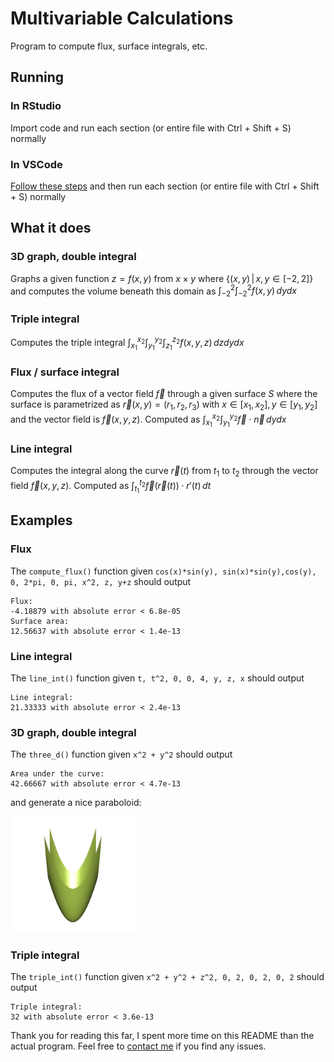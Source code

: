 # Multivariable Calculations
Program to compute flux, surface integrals, etc.
## Running
### In RStudio
Import code and run each section (or entire file with Ctrl + Shift + S) normally
### In VSCode
[Follow these steps](https://code.visualstudio.com/docs/languages/r) and then run each section
(or entire file with Ctrl + Shift + S) normally
## What it does
### 3D graph, double integral
Graphs a given function $z = f(x,y)$ from $x \times y$ where $\{ (x,y)\,|\,x,y \in [-2, 2]\}$
and computes the volume beneath this domain as $\int_{-2}^{2}\int_{-2}^{2} f(x,y)\,dydx$
### Triple integral
Computes the triple integral $\int_{x_1}^{x_2}\int_{y_1}^{y_2}\int_{z_1}^{z_2}f(x,y,z)\,dzdydx$
### Flux / surface integral
Computes the flux of a vector field $\vec f$ through a given surface $S$ where the surface is parametrized
as $\vec r(x,y) = (r_1, r_2, r_3)$ with $x \in [x_1, x_2], y \in [y_1, y_2]$ and the vector field
is $\vec f(x,y,z)$. Computed as $\int_{x_1}^{x_2}\int_{y_1}^{y_2} \vec f \cdot \vec n\,dydx$
### Line integral
Computes the integral along the curve $\vec r(t)$ from $t_1$ to $t_2$
through the vector field $\vec f(x,y,z)$. Computed as $\int_{t_1}^{t_2}\vec f(\vec r(t))\cdot r'(t)\,dt$
## Examples
### Flux
The `compute_flux()` function given
`cos(x)*sin(y), sin(x)*sin(y),cos(y), 0, 2*pi, 0, pi, x^2, z, y+z` should output
```
Flux:
-4.18879 with absolute error < 6.8e-05
Surface area:
12.56637 with absolute error < 1.4e-13
```
### Line integral
The `line_int()` function given `t, t^2, 0, 0, 4, y, z, x` should output
```
Line integral:
21.33333 with absolute error < 2.4e-13
```
### 3D graph, double integral
The `three_d()` function given `x^2 + y^2` should output
```
Area under the curve:
42.66667 with absolute error < 4.7e-13
```
and generate a nice paraboloid:

<img src="paraboloidexample.jpg" width="200" />

### Triple integral
The `triple_int()` function given `x^2 + y^2 + z^2, 0, 2, 0, 2, 0, 2` should output
```
Triple integral:
32 with absolute error < 3.6e-13
```
Thank you for reading this far, I spent more time on this README than the actual program. Feel
free to [contact me](mailto:ribru17@gmail.com) if you find any issues.